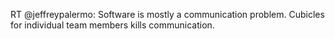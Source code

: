 <!--
id: 172827886
link: http://kevinisom.info/post/172827886/rt-jeffreypalermo-software-is-mostly-a
slug: rt-jeffreypalermo-software-is-mostly-a
date: Thu Aug 27 2009 20:10:45 GMT+1200 (NZST)
raw: {"blog_name":"kevinisom","id":172827886,"post_url":"http://kevinisom.info/post/172827886/rt-jeffreypalermo-software-is-mostly-a","slug":"rt-jeffreypalermo-software-is-mostly-a","type":"text","date":"2009-08-27 08:10:45 GMT","timestamp":1251360645,"state":"published","format":"html","reblog_key":"3je12WAx","tags":[],"short_url":"http://tmblr.co/Zw68YyAJIJk","highlighted":[],"feed_item":"http://twitter.com/kev_nz/statuses/3570483834","from_feed_id":"650289","note_count":0,"title":null,"body":"<p>RT @jeffreypalermo: Software is mostly a communication problem. Cubicles for individual team members kills communication.</p>"}
publish: 2009-08-027
tags: 
title: null
-->


RT @jeffreypalermo: Software is mostly a communication problem. Cubicles
for individual team members kills communication.


